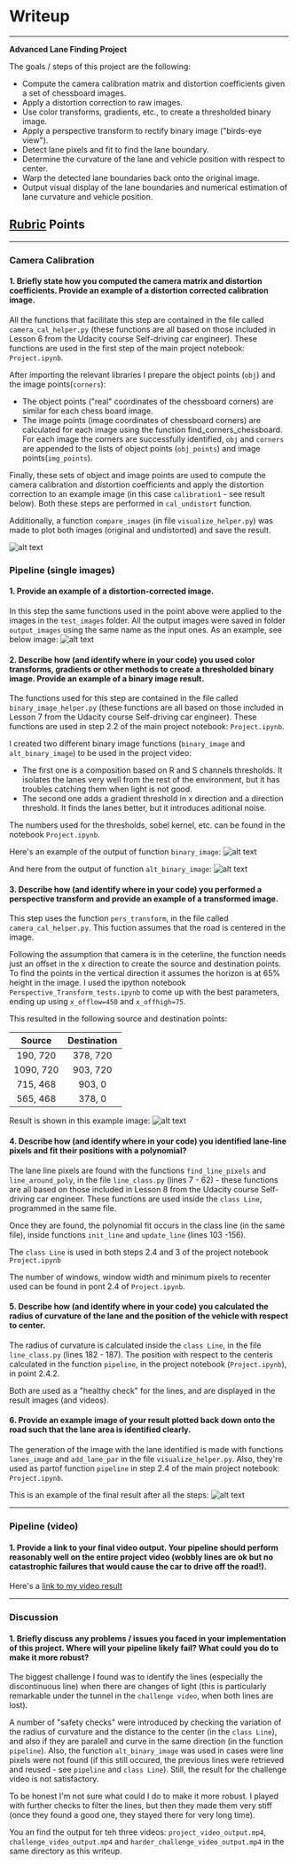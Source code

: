 # Writeup
---

**Advanced Lane Finding Project**

The goals / steps of this project are the following:

* Compute the camera calibration matrix and distortion coefficients given a set of chessboard images.
* Apply a distortion correction to raw images.
* Use color transforms, gradients, etc., to create a thresholded binary image.
* Apply a perspective transform to rectify binary image ("birds-eye view").
* Detect lane pixels and fit to find the lane boundary.
* Determine the curvature of the lane and vehicle position with respect to center.
* Warp the detected lane boundaries back onto the original image.
* Output visual display of the lane boundaries and numerical estimation of lane curvature and vehicle position.

[//]: # (Image References)

[image1]: ./output_images/writeup_chess_board.png "Camera calibration example"
[image2]: ./output_images/writeup_distortion_correction.png "Road tranformation"
[image3]: ./output_images/writeup_binary_image.png "Binary Example (binary_image function)"
[image4]: ./output_images/writeup_binary_image2.png "Binary Example (alt_binary_image function)"
[image5]: ./output_images/writeup_transformed.png "Perspective transform Example"
[image6]: ./output_images/writeup_result_image.png "Result Example"
[video1]: ./project_video_output.mp4 "Project video"
[video2]: ./challenge_video_output.mp4 "Challenge video"
[video3]: ./harder_challenge_video_output.mp4 "Harder challenge video"


## [Rubric](https://review.udacity.com/#!/rubrics/571/view) Points

---


### Camera Calibration

#### 1. Briefly state how you computed the camera matrix and distortion coefficients. Provide an example of a distortion corrected calibration image.
All the functions that facilitate this step are contained in the file called `camera_cal_helper.py` (these functions are all based on those included in Lesson 6 from the Udacity course Self-driving car engineer). These functions are used in the first step of the main project notebook: `Project.ipynb`. 

After importing the relevant libraries I prepare the object points (`obj`) and the image points(`corners`):
- The object points ("real" coordinates of the chessboard corners) are similar for each chess board image. 
- The image points (image coordinates of chessboard corners) are calculated for each image using the function find_corners_chessboard. 
For each image the corners are successfully identified, `obj` and `corners` are appended to the lists of object points (`obj_points`) and image points(`img_points`).

Finally, these sets of object and image points are used to compute the camera calibration and distortion coefficients and apply the distortion correction to an example image (in this case `calibration1` - see result below). Both these steps are performed in `cal_undistort` function.

Additionally, a function `compare_images` (in file `visualize_helper.py`) was made to plot both images (original and undistorted) and save the result.

![alt text][image1]

### Pipeline (single images)

#### 1. Provide an example of a distortion-corrected image.
In this step the same functions used in the point above were applied to the images in the `test_images` folder. All the output images were saved in folder `output_images` using the same name as the input ones. 
As an example, see below image:
![alt text][image2]

#### 2. Describe how (and identify where in your code) you used color transforms, gradients or other methods to create a thresholded binary image.  Provide an example of a binary image result.
The functions used for this step are contained in the file called `binary_image_helper.py` (these functions are all based on those included in Lesson 7 from the Udacity course Self-driving car engineer). These functions are used in step 2.2 of the main project notebook: `Project.ipynb`. 

I created two different binary image functions (`binary_image` and `alt_binary_image`) to be used in the project video:
- The first one is a composition based on R and S channels thresholds. It isolates the lanes very well from the rest of the environment, but it has troubles catching them when light is not good.
- The second one adds a gradient threshold in x direction and a direction threshold. It finds the lanes better, but it introduces aditional noise.

The numbers used for the thresholds, sobel kernel, etc. can be found in the notebook `Project.ipynb`.

Here's an example of the output of function `binary_image`:
![alt text][image3]

And here from the output of function `alt_binary_image`:
![alt text][image4]


#### 3. Describe how (and identify where in your code) you performed a perspective transform and provide an example of a transformed image.
This step uses the function `pers_transform`, in the file called `camera_cal_helper.py`. This fuction assumes that the road is centered in the image. 

Following the assumption that camera is in the ceterline, the function needs just an offset in the x direction to create the source and destination points. To find the points in the vertical direction it assumes the horizon is at 65% height in the image.
I used the ipython notebook `Perspective_Transform_tests.ipynb` to come up with the best parameters, ending up using `x_offlow=450` and `x_offhigh=75`. 

This resulted in the following source and destination points:

| Source        | Destination   | 
|:-------------:|:-------------:| 
| 190, 720      | 378, 720      | 
| 1090, 720     | 903, 720      |
| 715, 468      | 903, 0        |
| 565, 468      | 378, 0        |

Result is shown in this example image:
![alt text][image5]

#### 4. Describe how (and identify where in your code) you identified lane-line pixels and fit their positions with a polynomial?
The lane line pixels are found with the functions `find_line_pixels` and `line_around_poly`, in the file `line_class.py` (lines 7 - 62) - these functions are all based on those included in Lesson 8 from the Udacity course Self-driving car engineer.
These functions are used inside the `class Line`, programmed in the same file.

Once they are found, the polynomial fit occurs in the class line (in the same file), inside functions `init_line` and `update_line` (lines 103 -156).

The `class Line` is used in both steps 2.4 and 3 of the project notebook `Project.ipynb`

The number of windows, window width and minimum pixels to recenter used can be found in pont 2.4 of `Project.ipynb`.

#### 5. Describe how (and identify where in your code) you calculated the radius of curvature of the lane and the position of the vehicle with respect to center.
The radius of curvature is calculated inside the `class Line`, in the file `line_class.py` (lines 182 - 187).
The position with respect to the centeris calculated in the function `pipeline`, in the project notebook (`Project.ipynb`), in point 2.4.2.

Both are used as a "healthy check" for the lines, and are displayed in the result images (and videos).

#### 6. Provide an example image of your result plotted back down onto the road such that the lane area is identified clearly.
The generation of the image with the lane identified is made with functions `lanes_image` and `add_lane_par` in the file `visualize_helper.py`. Also, they're used as partof function `pipeline` in step 2.4 of the main project notebook: `Project.ipynb`.

This is an example of the final result after all the steps:
![alt text][image6]

---

### Pipeline (video)

#### 1. Provide a link to your final video output.  Your pipeline should perform reasonably well on the entire project video (wobbly lines are ok but no catastrophic failures that would cause the car to drive off the road!).
Here's a [link to my video result](./project_video_output.mp4)

---

### Discussion

#### 1. Briefly discuss any problems / issues you faced in your implementation of this project.  Where will your pipeline likely fail?  What could you do to make it more robust?
The biggest challenge I found was to identify the lines (especially the discontinuous line) when there are changes of light (this is particularly remarkable under the tunnel in the `challenge video`, when both lines are lost).

A number of "safety checks" were introduced by checking the variation of the radius of curvature and the distance to the center (in the `class Line`), and also if they are paralell and curve in the same direction (in the function `pipeline`). Also, the function `alt_binary_image` was used in cases were line pixels were not found (if this still occured, the previous lines were retrieved and reused - see `pipeline` and `class Line`). Still, the result for the challenge video is not satisfactory.

To be honest I'm not sure what could I do to make it more robust. I played with further checks to filter the lines, but then they made them very stiff (once they found a good one, they stayed there for very long time).

You an find the output for teh three videos: `project_video_output.mp4`, `challenge_video_output.mp4` and `harder_challenge_video_output.mp4` in the same directory as this writeup. 
